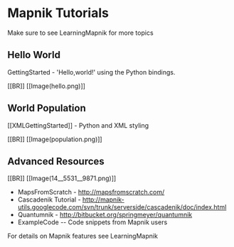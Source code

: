 <!-- Name: MapnikTutorials -->
<!-- Version: 8 -->
<!-- Last-Modified: 2010/01/25 15:40:55 -->
<!-- Author: springmeyer -->
# Mapnik Tutorials

Make sure to see LearningMapnik for more topics

## Hello World

GettingStarted - 'Hello,world!' using the Python bindings.  

[[BR]]
[[Image(hello.png)]]

## World Population

[[XMLGettingStarted]] - Python and XML styling

[[BR]]
[[Image(population.png)]]


## Advanced Resources
[[BR]]
[[Image(14__5531__9871.png)]]

 * MapsFromScratch - http://mapsfromscratch.com/
 * Cascadenik Tutorial - http://mapnik-utils.googlecode.com/svn/trunk/serverside/cascadenik/doc/index.html
 * Quantumnik - http://bitbucket.org/springmeyer/quantumnik
 * ExampleCode -- Code snippets from Mapnik users


For details on Mapnik features see LearningMapnik
